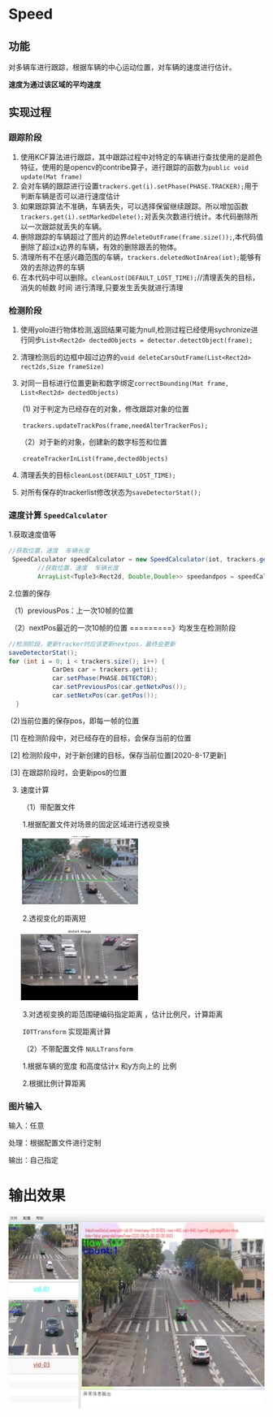 # Speed

## 功能

对多辆车进行跟踪，根据车辆的中心运动位置，对车辆的速度进行估计。

**速度为通过该区域的平均速度**

## 实现过程

###  跟踪阶段

1. 使用KCF算法进行跟踪，其中跟踪过程中对特定的车辆进行查找使用的是颜色特征，使用的是opencv的contribe算子，进行跟踪的函数为`public void update(Mat frame)`
2. 会对车辆的跟踪进行设置`trackers.get(i).setPhase(PHASE.TRACKER);`用于判断车辆是否可以进行速度估计
3. 如果跟踪算法不准确，车辆丢失，可以选择保留继续跟踪。所以增加函数`trackers.get(i).setMarkedDelete();`对丢失次数进行统计。本代码删除所以一次跟踪就丢失的车辆。
4. 删除跟踪的车辆超过了图片的边界`deleteOutFrame(frame.size());`,本代码值删除了超过x边界的车辆，有效的删除跟丢的物体。
5. 清理所有不在感兴趣范围的车辆，`trackers.deletedNotInArea(iot);`能够有效的去除边界的车辆
6. 在本代码中可以删除。`cleanLost(DEFAULT_LOST_TIME);`//清理丢失的目标，消失的帧数  时间 进行清理,只要发生丢失就进行清理

### 检测阶段



1. 使用yolo进行物体检测,返回结果可能为null,检测过程已经使用sychronize进行同步`List<Rect2d> dectedObjects = detector.detectObject(frame);`
2. 清理检测后的边框中超过边界的`void deleteCarsOutFrame(List<Rect2d> rect2ds,Size frameSize)`

3. 对同一目标进行位置更新和数字绑定`correctBounding(Mat frame, List<Rect2d> dectedObjects)`

   ​	(1) 对于判定为已经存在的对象，修改跟踪对象的位置

   ​		`trackers.updateTrackPos(frame,needAlterTrackerPos);`

   （2）对于新的对象，创建新的数字标签和位置

   ​		`createTrackerInList(frame,dectedObjects)`

4. 清理丢失的目标`cleanLost(DEFAULT_LOST_TIME);`
5. 对所有保存的trackerlist修改状态为`saveDetectorStat();`

### 速度计算 `SpeedCalculator`

1.获取速度值等

```java
//获取位置，速度  车辆长度
 SpeedCalculator speedCalculator = new SpeedCalculator(iot, trackers.getTrackers());
        //获取位置，速度  车辆长度
        ArrayList<Tuple3<Rect2d, Double,Double>> speedandpos = speedCalculator.calulateSpeed(time);
```

2.位置的保存

​	（1）previousPos：上一次10帧的位置

​	（2）nextPos最近的一次10帧的位置  =========》均发生在检测阶段

```java
//检测阶段，更新tracker时应该更新nextpos，最终会更新
saveDetectorStat();
for (int i = 0; i < trackers.size(); i++) {
            CarDes car = trackers.get(i);
            car.setPhase(PHASE.DETECTOR);
            car.setPreviousPos(car.getNetxPos());
            car.setNetxPos(car.getPos());
  }
```

​	(2)当前位置的保存pos，即每一帧的位置

​		 [1] 在检测阶段中，对已经存在的目标，会保存当前的位置

​		 [2] 检测阶段中，对于新创建的目标，保存当前位置[2020-8-17更新]

​		 [3] 在跟踪阶段时，会更新pos的位置

3. 速度计算

   ​	（1）带配置文件

   ​					1.根据配置文件对场景的固定区域进行透视变换

   ​							<img src="ReadMe.assets/image-20200825152758385.png" alt="image-20200825152758385" style="zoom:50%;" />

   ​					2.透视变化的距离短

   ​							<img src="ReadMe.assets/image-20200825152814359.png" alt="image-20200825152814359" style="zoom:50%;" />

   ​		  3.对透视变换的距范围硬编码指定距离 ，估计比例尺，计算距离

   ​							`IOTTransform` 实现距离计算

   ​	（2）不带配置文件 `NULLTransform`

   ​			1.根据车辆的宽度 和高度估计x 和y方向上的 比例

   ​			2.根据比例计算距离

### 图片输入

输入：任意

处理：根据配置文件进行定制

输出：自己指定 

#  输出效果

![image-20200825151703095](ReadMe.assets/image-20200825151703095.png)